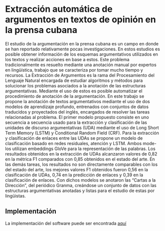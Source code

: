 # Extracción automática de argumentos en textos de opinión en la prensa cubana

El estudio de la argumentación en la prensa cubana es un campo en donde se
han reportado relativamente pocas investigaciones. En estos estudios es posible
obtener información de los esquemas argumentativos utilizados en los textos y realizar
acciones en base a estos. Este problema tradicionalmente es resuelto mediante una
anotación manual por expertos en lingüística, trabajo que se caracteriza por tomar
mucho tiempo y recursos. La Extracción de Argumentos es la rama del Procesamiento
del Lenguaje Natural encargada de estudiar algoritmos y métodos para solucionar los
problemas asociados a la anotación de las estructuras argumentativas. Mediante el
uso de estos es posible automatizar el procedimiento de anotación de la
argumentación. En este trabajo se propone la anotación de textos argumentativos mediante
el uso de dos modelos de aprendizaje profundo, entrenados con conjuntos de datos
traducidos y proyectados del inglés, encargados de resolver las tareas relacionadas al
problema. El primer modelo propuesto consiste en uno secuencia a secuencia usado
para la extracción y clasificación de las unidades de discurso argumentativas (UDA)
mediante el uso de Long Short Term Memory (LSTM) y Conditional Random Field
(CRF). Para la extracción y clasificación de enlaces entre las UDAs se propone un
modelo de clasificación basado en redes residuales, atención y LSTM. Ambos mode-
los utilizan embeddings GloVe para la representación de las palabras. Los resultados
obtenidos en la extracción de UDAs alcanzaron valores de 0,82 en la métrica F1
comparados con 0,85 obtenidos en el estado del arte. En las demás tareas, los resultados
no son directamente comparables con los del estado del arte, los mejores valores F1
obtenidos fueron 0,56 en la clasificación de UDAs, 0,74 en la predicción de enlaces y
0,39 en la clasificación de enlaces. Con dichos modelos se anotaron las “Cartas a la
Dirección”, del periódico Granma, creándose un conjunto de datos con las estructuras
argumentativas anotadas y listas para el estudio de estas por lingüistas.

## Implementación

La implementación del software puede ser encontrada [aquí](https://github.com/luisoibarra/argument-mining)
